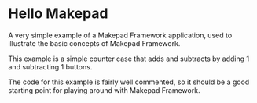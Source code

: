 # Hello Makepad

A very simple example of a Makepad Framework application, used to illustrate the basic concepts of Makepad Framework.

This example is a simple counter case that adds and subtracts by adding 1 and subtracting 1 buttons.

The code for this example is fairly well commented, so it should be a good starting point for playing around with Makepad Framework.
